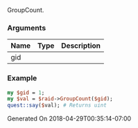 GroupCount.
### Arguments
**Name**|**Type**|**Description**
:---|:---|:---
gid||

### Example

```perl
my $gid = 1;
my $val = $raid->GroupCount($gid);
quest::say($val); # Returns uint
```


Generated On 2018-04-29T00:35:14-07:00